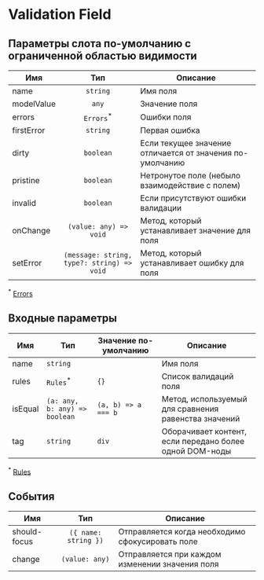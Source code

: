 # Validation Field

## Параметры слота по-умолчанию с ограниченной областью видимости

| Имя        |                          Тип                          | Описание                                                  |
|------------|:-----------------------------------------------------:|-----------------------------------------------------------|
| name       |                       `string`                        | Имя поля                                                  |
| modelValue |                         `any`                         | Значение поля                                             |
| errors     |                 `Errors`<sup>*</sup>                  | Ошибки поля                                               |
| firstError |                       `string`                        | Первая ошибка                                             |
| dirty      |                       `boolean`                       | Если текущее значение отличается от значения по-умолчанию |
| pristine   |                       `boolean`                       | Нетронутое поле (небыло взаимодействие с полем)           |
| invalid    |                       `boolean`                       | Если присутствуют ошибки валидации                        |
| onChange   |                `(value: any) => void`                 | Метод, который устанавливает значение для поля            |
| setError   |      `(message: string, type?: string) => void`       | Метод, который устанавливает ошибку для поля              |

<sup>*</sup> [Errors](./types.md#errors)

## Входные параметры

| Имя      | Тип                           | Значение по-умолчанию | Описание                                                |
|----------|-------------------------------|-----------------------|---------------------------------------------------------|
| name     | `string`                      |                       | Имя поля                                                |
| rules    | `Rules`<sup>*</sup>           | `{}`                  | Список валидаций поля                                   |
| isEqual  | `(a: any, b: any) => boolean` | `(a, b) => a === b`   | Метод, используемый для сравнения равенства значений    |
| tag      | `string`                      | `div`                 | Оборачивает контент, если передано более одной DOM-ноды |

<sup>*</sup> [Rules](./types.md#rules)

## События

| Имя           |         Тип          | Описание                                         |
|---------------|:--------------------:|--------------------------------------------------|
| should-focus  | `({ name: string })` | Отправляется когда необходимо сфокусировать поле |
| change        |    `(value: any)`    | Отправляется при каждом изменении значения поля  |

